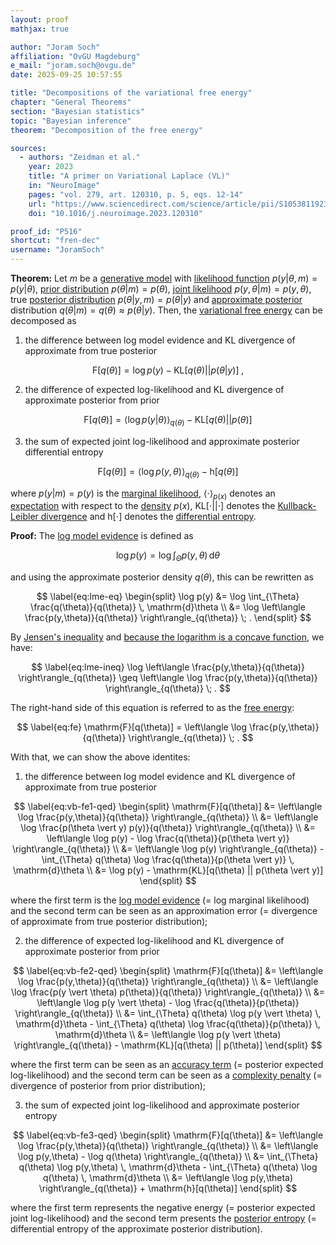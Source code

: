 ```yaml
---
layout: proof
mathjax: true

author: "Joram Soch"
affiliation: "OvGU Magdeburg"
e_mail: "joram.soch@ovgu.de"
date: 2025-09-25 10:57:55

title: "Decompositions of the variational free energy"
chapter: "General Theorems"
section: "Bayesian statistics"
topic: "Bayesian inference"
theorem: "Decomposition of the free energy"

sources:
  - authors: "Zeidman et al."
    year: 2023
    title: "A primer on Variational Laplace (VL)"
    in: "NeuroImage"
    pages: "vol. 279, art. 120310, p. 5, eqs. 12-14"
    url: "https://www.sciencedirect.com/science/article/pii/S1053811923004615"
    doi: "10.1016/j.neuroimage.2023.120310"

proof_id: "P516"
shortcut: "fren-dec"
username: "JoramSoch"
---
```



**Theorem:** Let $m$ be a [generative model](/D/gm) with [likelihood function](/D/lf) $p(y \vert \theta,m) = p(y \vert \theta)$, [prior distribution](/D/prior) $p(\theta \vert m) = p(\theta)$, [joint likelihood](/D/jl) $p(y,\theta \vert m) = p(y,\theta)$, true [posterior distribution](/D/post) $p(\theta \vert y,m) = p(\theta \vert y)$ and [approximate posterior](/D/vb) distribution $q(\theta \vert m) = q(\theta) \approx p(\theta \vert y)$. Then, the [variational free energy](/D/vblme) can be decomposed as

1) the difference between log model evidence and KL divergence of approximate from true posterior

$$ \label{eq:vb-fe1}
\mathrm{F}[q(\theta)] = \log p(y) - \mathrm{KL}[q(\theta) || p(\theta \vert y)] \; ,
$$

2) the difference of expected log-likelihood and KL divergence of approximate posterior from prior

$$ \label{eq:vb-fe2}
\mathrm{F}[q(\theta)] = \left\langle \log p(y \vert \theta) \right\rangle_{q(\theta)} - \mathrm{KL}[q(\theta) || p(\theta)]
$$

3) the sum of expected joint log-likelihood and approximate posterior differential entropy

$$ \label{eq:vb-fe3}
\mathrm{F}[q(\theta)] = \left\langle \log p(y,\theta) \right\rangle_{q(\theta)} - \mathrm{h}[q(\theta)]
$$

where $p(y \vert m) = p(y)$ is the [marginal likelihood](/D/ml), $\left\langle \cdot \right\rangle_{p(x)}$ denotes an [expectation](/D/mean) with respect to the [density](/D/pdf) $p(x)$, $\mathrm{KL}[\cdot \vert\vert \cdot]$ denotes the [Kullback-Leibler divergence](/D/kl) and $\mathrm{h}[\cdot]$ denotes the [differential entropy](/D/dent).


**Proof:** The [log model evidence](/D/lme) is defined as

$$ \label{eq:lme}
\log p(y) = \log \int_{\Theta} p(y,\theta) \, \mathrm{d}\theta
$$

and using the approximate posterior density $q(\theta)$, this can be rewritten as

$$ \label{eq:lme-eq}
\begin{split}
   \log p(y)
&= \log \int_{\Theta} \frac{q(\theta)}{q(\theta)}  \, \mathrm{d}\theta \\
&= \log \left\langle \frac{p(y,\theta)}{q(\theta)} \right\rangle_{q(\theta)} \; .
\end{split}
$$

By [Jensen's inequality](/P/jens-ineq) and [because the logarithm is a concave function](/P/kl-nonneg3), we have:

$$ \label{eq:lme-ineq}
     \log \left\langle \frac{p(y,\theta)}{q(\theta)} \right\rangle_{q(\theta)}
\geq \left\langle \log \frac{p(y,\theta)}{q(\theta)} \right\rangle_{q(\theta)} \; .
$$

The right-hand side of this equation is referred to as the [free energy](/D/vblme):

$$ \label{eq:fe}
\mathrm{F}[q(\theta)] = \left\langle \log \frac{p(y,\theta)}{q(\theta)} \right\rangle_{q(\theta)} \; .
$$

With that, we can show the above identites:

1) the difference between log model evidence and KL divergence of approximate from true posterior

$$ \label{eq:vb-fe1-qed}
\begin{split}
   \mathrm{F}[q(\theta)]
&= \left\langle \log \frac{p(y,\theta)}{q(\theta)} \right\rangle_{q(\theta)} \\
&= \left\langle \log \frac{p(\theta \vert y) p(y)}{q(\theta)} \right\rangle_{q(\theta)} \\
&= \left\langle \log p(y) - \log \frac{q(\theta)}{p(\theta \vert y)} \right\rangle_{q(\theta)} \\
&= \left\langle \log p(y) \right\rangle_{q(\theta)} - \int_{\Theta} q(\theta) \log \frac{q(\theta)}{p(\theta \vert y)} \, \mathrm{d}\theta \\
&= \log p(y) - \mathrm{KL}[q(\theta) || p(\theta \vert y)]
\end{split}
$$

where the first term is the [log model evidence](/D/lme) (= log marginal likelihood) and the second term can be seen as an approximation error (= divergence of approximate from true posterior distribution);

2) the difference of expected log-likelihood and KL divergence of approximate posterior from prior

$$ \label{eq:vb-fe2-qed}
\begin{split}
   \mathrm{F}[q(\theta)]
&= \left\langle \log \frac{p(y,\theta)}{q(\theta)} \right\rangle_{q(\theta)} \\
&= \left\langle \log \frac{p(y \vert \theta) p(\theta)}{q(\theta)} \right\rangle_{q(\theta)} \\
&= \left\langle \log p(y \vert \theta) - \log \frac{q(\theta)}{p(\theta)} \right\rangle_{q(\theta)} \\
&= \int_{\Theta} q(\theta) \log p(y \vert \theta) \, \mathrm{d}\theta - \int_{\Theta} q(\theta) \log \frac{q(\theta)}{p(\theta)} \, \mathrm{d}\theta \\
&= \left\langle \log p(y \vert \theta) \right\rangle_{q(\theta)} - \mathrm{KL}[q(\theta) || p(\theta)]
\end{split}
$$

where the first term can be seen as an [accuracy term](/D/lme-anc) (= posterior expected log-likelihood) and the second term can be seen as a [complexity penalty](/D/lme-anc) (= divergence of posterior from prior distribution);

3) the sum of expected joint log-likelihood and approximate posterior entropy

$$ \label{eq:vb-fe3-qed}
\begin{split}
\mathrm{F}[q(\theta)]
&= \left\langle \log \frac{p(y,\theta)}{q(\theta)} \right\rangle_{q(\theta)} \\
&= \left\langle \log p(y,\theta) - \log q(\theta) \right\rangle_{q(\theta)} \\
&= \int_{\Theta} q(\theta) \log p(y,\theta) \, \mathrm{d}\theta - \int_{\Theta} q(\theta) \log q(\theta) \, \mathrm{d}\theta  \\
&= \left\langle \log p(y,\theta) \right\rangle_{q(\theta)} + \mathrm{h}[q(\theta)]
\end{split}
$$

where the first term represents the negative energy (= posterior expected joint log-likelihood) and the second term presents the [posterior entropy](/D/dent) (= differential entropy of the approximate posterior distribution).